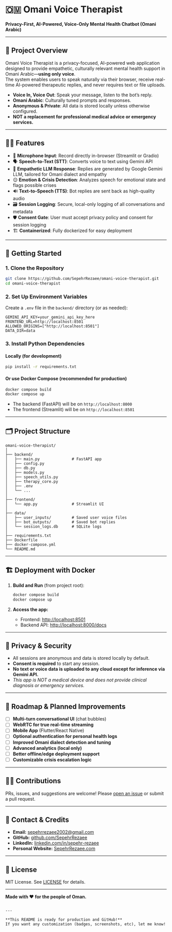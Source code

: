 # 🇴🇲 Omani Voice Therapist

**Privacy-First, AI-Powered, Voice-Only Mental Health Chatbot (Omani Arabic)**

---

## 🌟 Project Overview

Omani Voice Therapist is a privacy-focused, AI-powered web application designed to provide empathetic, culturally relevant mental health support in Omani Arabic—**using only voice**.  
The system enables users to speak naturally via their browser, receive real-time AI-powered therapeutic replies, and never requires text or file uploads.

- **Voice In, Voice Out**: Speak your message, listen to the bot’s reply.
- **Omani Arabic**: Culturally tuned prompts and responses.
- **Anonymous & Private**: All data is stored locally unless otherwise configured.
- **NOT a replacement for professional medical advice or emergency services.**

---

## 🧑‍💻 Features

- 🎤 **Microphone Input**: Record directly in-browser (Streamlit or Gradio)
- 🗣️ **Speech-to-Text (STT)**: Converts voice to text using Gemini API
- 💬 **Empathetic LLM Response**: Replies are generated by Google Gemini LLM, tailored for Omani dialect and empathy
- 😌 **Emotion & Crisis Detection**: Analyzes speech for emotional state and flags possible crises
- 🔊 **Text-to-Speech (TTS)**: Bot replies are sent back as high-quality audio
- 🗃️ **Session Logging**: Secure, local-only logging of all conversations and metadata
- 🛡️ **Consent Gate**: User must accept privacy policy and consent for session logging
- 🏗️ **Containerized**: Fully dockerized for easy deployment

---

## 🚀 Getting Started

### 1. **Clone the Repository**

```bash
git clone https://github.com/SepehrRezaee/omani-voice-therapist.git
cd omani-voice-therapist
````

### 2. **Set Up Environment Variables**

Create a `.env` file in the `backend/` directory (or as needed):

```env
GEMINI_API_KEY=your_gemini_api_key_here
FRONTEND_URL=http://localhost:8501
ALLOWED_ORIGINS=["http://localhost:8501"]
DATA_DIR=data
```

### 3. **Install Python Dependencies**

#### Locally (for development)

```bash
pip install -r requirements.txt
```

#### Or use **Docker Compose** (recommended for production)

```bash
docker compose build
docker compose up
```

* The backend (FastAPI) will be on `http://localhost:8000`
* The frontend (Streamlit) will be on `http://localhost:8501`

---

## 🗂️ Project Structure

```
omani-voice-therapist/
│
├── backend/
│   ├── main.py              # FastAPI app
│   ├── config.py
│   ├── db.py
│   ├── models.py
│   ├── speech_utils.py
│   ├── therapy_core.py
│   ├── .env
│   └── ...
│
├── frontend/
│   └── app.py               # Streamlit UI
│
├── data/
│   ├── user_inputs/         # Saved user voice files
│   ├── bot_outputs/         # Saved bot replies
│   └── session_logs.db      # SQLite logs
│
├── requirements.txt
├── Dockerfile
├── docker-compose.yml
└── README.md
```

---

## 🏗️ Deployment with Docker

1. **Build and Run** (from project root):

   ```bash
   docker compose build
   docker compose up
   ```

2. **Access the app:**

   * Frontend: [http://localhost:8501](http://localhost:8501)
   * Backend API: [http://localhost:8000/docs](http://localhost:8000/docs)

---

## 🔐 Privacy & Security

* All sessions are anonymous and data is stored locally by default.
* **Consent is required** to start any session.
* **No text or voice data is uploaded to any cloud except for inference via Gemini API.**
* *This app is NOT a medical device and does not provide clinical diagnosis or emergency services.*

---

## 🧭 Roadmap & Planned Improvements

* [ ] **Multi-turn conversational UI** (chat bubbles)
* [ ] **WebRTC for true real-time streaming**
* [ ] **Mobile App** (Flutter/React Native)
* [ ] **Optional authentication for personal health logs**
* [ ] **Improved Omani dialect detection and tuning**
* [ ] **Advanced analytics (local only)**
* [ ] **Better offline/edge deployment support**
* [ ] **Customizable crisis escalation logic**

---

## 🧑‍🔧 Contributions

PRs, issues, and suggestions are welcome!
Please [open an issue](https://github.com/SepehrRezaee/omani-voice-therapist/issues) or submit a pull request.

---

## 📧 Contact & Credits

* **Email:** [sepehrrezaee2002@gmail.com](mailto:sepehrrezaee2002@gmail.com)
* **GitHub:** [github.com/SepehrRezaee](https://github.com/SepehrRezaee)
* **LinkedIn:** [linkedin.com/in/sepehr-rezaee](https://linkedin.com/in/sepehr-rezaee)
* **Personal Website:** [SepehrRezaee.com](https://SepehrRezaee.com)

---

## 📜 License

MIT License. See [LICENSE](LICENSE) for details.

---

**Made with ❤️ for the people of Oman.**

```

---

**This README is ready for production and GitHub!**  
If you want any customization (badges, screenshots, etc), let me know!
```
